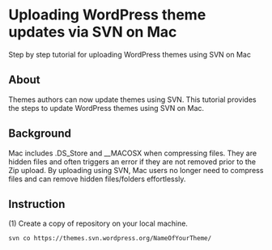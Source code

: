 # Uploading WordPress theme updates via SVN on Mac
Step by step tutorial for uploading WordPress themes using SVN on Mac

## About
Themes authors can now update themes using SVN. This tutorial provides the steps to update WordPress themes using SVN on Mac. 

## Background
Mac includes .DS_Store and __MACOSX when compressing files. They are hidden files and often triggers an error if they are not removed prior to the Zip upload.  By uploading using SVN, Mac users no longer need to compress files and can remove hidden files/folders effortlessly. 

## Instruction

(1) Create a copy of repository on your local machine.

 ```
 svn co https://themes.svn.wordpress.org/NameOfYourTheme/
 ```
